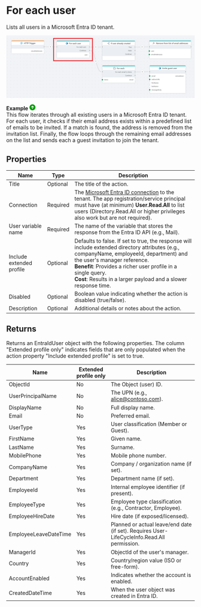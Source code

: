 # For each user

Lists all users in a Microsoft Entra ID tenant.

![Example Flow](../../../../images/flow/entra-id-for-each-user-example.png)

**Example** ![img](../../../../images/strz.jpg)  
This flow iterates through all existing users in a Microsoft Entra ID tenant. For each user, it checks if their email address exists within a predefined list of emails to be invited. If a match is found, the address is removed from the invitation list. Finally, the flow loops through the remaining email addresses on the list and sends each a guest invitation to join the tenant.

## Properties

| Name                     | Type     | Description                                                                 |
|--------------------------|----------|-----------------------------------------------------------------------------|
| Title                    | Optional | The title of the action.                                                    |
| Connection               | Required | The [Microsoft Entra ID connection](./connecting-to-entra-id.md) to the tenant. The app registration/service principal must have (at minimum) **User.Read.All** to list users (Directory.Read.All or higher privileges also work but are not required). |
| User variable name       | Required | The name of the variable that stores the response from the Entra ID API (e.g., Mail). |
| Include extended profile | Optional  | Defaults to false. If set to true, the response will include extended directory attributes (e.g., companyName, employeeId, department) and the user's manager reference.<br>**Benefit**: Provides a richer user profile in a single query.<br>**Cost**: Results in a larger payload and a slower response time. |
| Disabled  | Optional | Boolean value indicating whether the action is disabled (true/false).  |
| Description              | Optional | Additional details or notes about the action.                               |

## Returns

Returns an EntraIdUser object with the following properties. The column "Extended profile only" indicates fields that are only populated when the action property "Include extended profile" is set to true.

| Name                 | Extended profile only | Description |
|----------------------|-----------------------|-------------|
| ObjectId             | No                    | The Object (user) ID. |
| UserPrincipalName    | No                    | The UPN (e.g., alice@contoso.com). |
| DisplayName          | No                    | Full display name. |
| Email                | No                    | Preferred email. |
| UserType             | Yes                   | User classification (Member or Guest). |
| FirstName            | Yes                   | Given name. |
| LastName             | Yes                   | Surname. |
| MobilePhone          | Yes                   | Mobile phone number. |
| CompanyName          | Yes                   | Company / organization name (if set). |
| Department           | Yes                   | Department name (if set). |
| EmployeeId           | Yes                   | Internal employee identifier (if present). |
| EmployeeType         | Yes                   | Employee type classification (e.g., Contractor, Employee). |
| EmployeeHireDate     | Yes                   | Hire date (if exposed/licensed). |
| EmployeeLeaveDateTime| Yes                   | Planned or actual leave/end date (if set). Requires User-LifeCycleInfo.Read.All permission. |
| ManagerId            | Yes                   | ObjectId of the user's manager. |
| Country              | Yes                   | Country/region value (ISO or free-form). |
| AccountEnabled       | Yes                   | Indicates whether the account is enabled. |
| CreatedDateTime      | Yes                   | When the user object was created in Entra ID. |